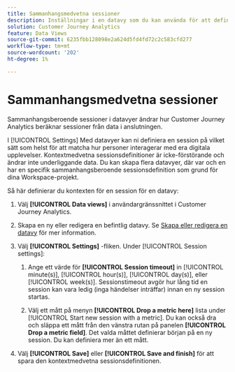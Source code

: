 ```yaml
---
title: Sammanhangsmedvetna sessioner
description: Inställningar i en datavy som du kan använda för att definiera sammanhangsberoende sessioner.
solution: Customer Journey Analytics
feature: Data Views
source-git-commit: 6235fbb128098e2a624d5fd4fd72c2c583cfd277
workflow-type: tm+mt
source-wordcount: '202'
ht-degree: 1%

---
```



# Sammanhangsmedvetna sessioner

Sammanhangsberoende sessioner i datavyer ändrar hur Customer Journey Analytics beräknar sessioner från data i anslutningen.

I [!UICONTROL Settings] Med datavyer kan ni definiera en session på vilket sätt som helst för att matcha hur personer interagerar med era digitala upplevelser. Kontextmedvetna sessionsdefinitioner är icke-förstörande och ändrar inte underliggande data. Du kan skapa flera datavyer, där var och en har en specifik sammanhangsberoende sessionsdefinition som grund för dina Workspace-projekt.

Så här definierar du kontexten för en session för en datavy:

1. Välj **[!UICONTROL Data views]** i användargränssnittet i Customer Journey Analytics.

1. Skapa en ny eller redigera en befintlig datavy. Se [Skapa eller redigera en datavy](create-dataview.md) för mer information.

1. Välj **[!UICONTROL Settings]** -fliken. Under [!UICONTROL Session settings]:

   1. Ange ett värde för **[!UICONTROL Session timeout]** in [!UICONTROL minute(s)], [!UICONTROL hour(s)], [!UICONTROL day(s)], eller [!UICONTROL week(s)]. Sessionstimeout avgör hur lång tid en session kan vara ledig (inga händelser inträffar) innan en ny session startas.

   2. Välj ett mått på menyn **[!UICONTROL Drop a metric here]** lista under [!UICONTROL Start new session with a metric]. Du kan också dra och släppa ett mått från den vänstra rutan på panelen **[!UICONTROL Drop a metric field]**. Det valda måttet definierar början på en ny session. Du kan definiera mer än ett mått.

1. Välj **[!UICONTROL Save]** eller **[!UICONTROL Save and finish]** för att spara den kontextmedvetna sessionsdefinitionen.

